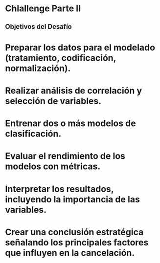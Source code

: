# Chlallenge Parte II

##  Objetivos del Desafío
# Preparar los datos para el modelado (tratamiento, codificación, normalización).
# Realizar análisis de correlación y selección de variables.
# Entrenar dos o más modelos de clasificación.
# Evaluar el rendimiento de los modelos con métricas.
# Interpretar los resultados, incluyendo la importancia de las variables.
# Crear una conclusión estratégica señalando los principales factores que influyen en la cancelación.
